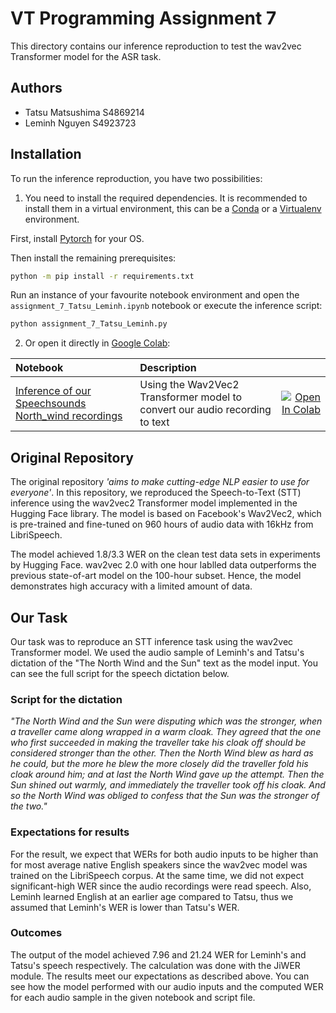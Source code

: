 # VT Programming Assignment 7

This directory contains our inference reproduction to test the wav2vec Transformer model for the ASR task.

## Authors

- Tatsu Matsushima S4869214
- Leminh Nguyen S4923723

## Installation

To run the inference reproduction, you have two possibilities:

1. You need to install the required dependencies. It is recommended to install them in a virtual environment, this can be a [Conda](https://docs.conda.io/en/latest/) or a [Virtualenv](https://virtualenv.pypa.io/en/latest/) environment.

First, install [Pytorch](https://pytorch.org/get-started/locally/) for your OS.

Then install the remaining prerequisites:

```sh
python -m pip install -r requirements.txt
```

Run an instance of your favourite notebook environment and open the `assignment_7_Tatsu_Leminh.ipynb` notebook or execute the inference script:

```sh
python assignment_7_Tatsu_Leminh.py
```

2. Or open it directly in [Google Colab](https://colab.research.google.com/):

| Notebook                                                     | Description                                                  |                                                              |
| :----------------------------------------------------------- | :----------------------------------------------------------- | -----------------------------------------------------------: |
| [Inference of our Speechsounds North_wind recordings](https://colab.research.google.com/drive/1miIUmG_4x8fNbpJ0X8FrwxIJMm3SmUbx?usp=sharing) | Using the Wav2Vec2 Transformer model to convert our audio recording to text | [![Open In Colab](https://colab.research.google.com/assets/colab-badge.svg)](https://colab.research.google.com/drive/1miIUmG_4x8fNbpJ0X8FrwxIJMm3SmUbx?usp=sharing) |

## Original Repository

The original repository *'aims to make cutting-edge NLP easier to use for everyone'*. In this repository, we reproduced the Speech-to-Text (STT) inference using the wav2vec2 Transformer model implemented in the Hugging Face library. The model is based on Facebook's Wav2Vec2, which is pre-trained and fine-tuned on 960 hours of audio data with 16kHz from LibriSpeech.

The model achieved 1.8/3.3 WER on the clean test data sets in experiments by Hugging Face. wav2vec 2.0 with one hour lablled data outperforms the previous state-of-art model on the 100-hour subset. Hence, the model demonstrates high accuracy with a limited amount of data.

## Our Task

Our task was to reproduce an STT inference task using the wav2vec Transformer model. We used the audio sample of Leminh's and Tatsu's dictation of the "The North Wind and the Sun" text as the model input. You can see the full script for the speech dictation below.

### Script for the dictation

*"The North Wind and the Sun were disputing which was the stronger, when a traveller came along wrapped in a warm cloak. They agreed that the one who first succeeded in making the traveller take his cloak off should be considered stronger than the other. Then the North Wind blew as hard as he could, but the more he blew the more closely did the traveller fold his cloak around him; and at last the North Wind gave up the attempt. Then the Sun shined out warmly, and immediately the traveller took off his cloak. And so the North Wind was obliged to confess that the Sun was the stronger of the two."*

### Expectations for results
For the result, we expect that WERs for both audio inputs to be higher than for most average native English speakers since the wav2vec model was trained on the LibriSpeech corpus. At the same time, we did not expect significant-high WER since the audio recordings were read speech. Also, Leminh learned English at an earlier age compared to Tatsu, thus we assumed that Leminh's WER is lower than Tatsu's WER. 

### Outcomes
The output of the model achieved 7.96 and 21.24 WER for Leminh's and Tatsu's speech respectively. The calculation was done with the JiWER module. The results meet our expectations as described above. You can see how the model performed with our audio inputs and the computed WER for each audio sample in the given notebook and script file. 
